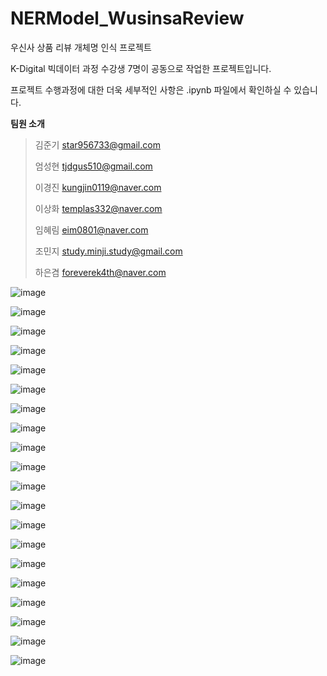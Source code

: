 # NERModel_WusinsaReview
우신사 상품 리뷰 개체명 인식 프로젝트

K-Digital 빅데이터 과정 수강생 7명이 공동으로 작업한 프로젝트입니다.

프로젝트 수행과정에 대한 더욱 세부적인 사항은 .ipynb 파일에서 확인하실 수 있습니다.


**팀원 소개**

> 김준기 star956733@gmail.com
> 
> 엄성현 tjdgus510@gmail.com
> 
> 이경진 kungjin0119@naver.com
> 
> 이상화 templas332@naver.com
> 
> 임혜림 eim0801@naver.com
> 
> 조민지 study.minji.study@gmail.com
> 
> 하은겸 foreverek4th@naver.com


![image](https://user-images.githubusercontent.com/92901372/149473651-532411f7-cd70-4037-ae03-830bc7834f67.png)

![image](https://user-images.githubusercontent.com/92901372/149473798-a67c7071-0a55-483d-8ffb-db57481a651c.png)

![image](https://user-images.githubusercontent.com/92901372/149473863-f69fa1ef-d616-4fdc-a419-ccf241be27a2.png)

![image](https://user-images.githubusercontent.com/92901372/149473911-8f67757d-1646-498a-987b-12cb3681d2c9.png)

![image](https://user-images.githubusercontent.com/92901372/149474008-380424c8-fd8f-433c-9c32-040ca1389331.png)

![image](https://user-images.githubusercontent.com/92901372/149474060-7414403f-cb14-4186-82e3-54d0c61b1b37.png)

![image](https://user-images.githubusercontent.com/92901372/149474150-128ca5bb-e888-4a52-b4eb-1e7c9ca141ca.png)

![image](https://user-images.githubusercontent.com/92901372/149474237-20118bfe-b902-4e2c-9d41-2bbe86615b1f.png)

![image](https://user-images.githubusercontent.com/92901372/149474389-56bdc81c-ad22-42b8-adbe-ab732797f739.png)

![image](https://user-images.githubusercontent.com/92901372/149474486-7c6f37ce-b7d2-4b9c-b5b4-eb3e79b13936.png)

![image](https://user-images.githubusercontent.com/92901372/149474537-69adbb39-f8dc-4f6d-9d19-d97f8814f437.png)

![image](https://user-images.githubusercontent.com/92901372/149474592-0ac2a30c-b09d-49cd-b8c6-8e7abc7b4c00.png)

![image](https://user-images.githubusercontent.com/92901372/149474654-b93b2add-6a71-4756-8ecc-4c70c0807217.png)

![image](https://user-images.githubusercontent.com/92901372/149474685-57037392-2d95-47b3-a317-09ca3803c723.png)

![image](https://user-images.githubusercontent.com/92901372/149474790-76dfcb69-7449-450a-9a2a-d6d0827d96ee.png)

![image](https://user-images.githubusercontent.com/92901372/149474856-7184b229-b138-4695-a977-86032ffcc622.png)

![image](https://user-images.githubusercontent.com/92901372/149474928-09869c48-357d-42d8-a3f8-c1b0fc69888e.png)

![image](https://user-images.githubusercontent.com/92901372/149474970-fd99b4d6-816a-4650-a285-d7801a790f1f.png)

![image](https://user-images.githubusercontent.com/92901372/149475011-796aabf4-95d0-4b3f-a7a8-4854f831b2be.png)

![image](https://user-images.githubusercontent.com/92901372/149475053-dd7bc8ef-79e1-43ed-bcd5-94b5e657fda5.png)






